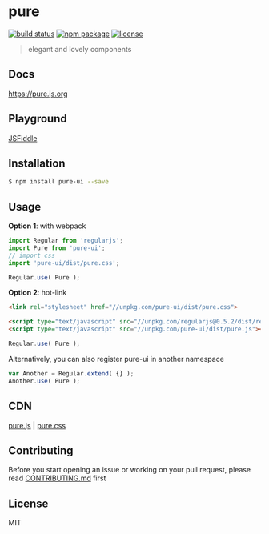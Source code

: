 # pure

[![build status][build-status-image]][build-status-url]
[![npm package][npm-package-image]][npm-package-url]
[![license][license-image]][license-url]

> elegant and lovely components

## Docs

https://pure.js.org

## Playground

[JSFiddle](https://jsfiddle.net/fengzilong/bc7rnqn5/)

## Installation

```bash
$ npm install pure-ui --save
```

## Usage

**Option 1**: with webpack

```js
import Regular from 'regularjs';
import Pure from 'pure-ui';
// import css
import 'pure-ui/dist/pure.css';

Regular.use( Pure );
```

**Option 2**: hot-link

```html
<link rel="stylesheet" href="//unpkg.com/pure-ui/dist/pure.css">
```

```html
<script type="text/javascript" src="//unpkg.com/regularjs@0.5.2/dist/regular.js"></script>
<script type="text/javascript" src="//unpkg.com/pure-ui/dist/pure.js"></script>
```

```js
Regular.use( Pure );
```

Alternatively, you can also register pure-ui in another namespace

```js
var Another = Regular.extend( {} );
Another.use( Pure );
```

## CDN

[pure.js](https://unpkg.com/pure-ui/dist/pure.js) | [pure.css](https://unpkg.com/pure-ui/dist/pure.css)

## Contributing

Before you start opening an issue or working on your pull request, please read [CONTRIBUTING.md](CONTRIBUTING.md) first

## License

MIT

[build-status-image]: https://img.shields.io/circleci/project/fengzilong/pure/master.svg?style=flat-square
[build-status-url]: https://circleci.com/gh/fengzilong/pure

[npm-package-image]: https://img.shields.io/npm/v/pure-ui.svg?style=flat-square
[npm-package-url]: https://www.npmjs.org/package/pure-ui

[license-image]: https://img.shields.io/badge/license-MIT-000000.svg?style=flat-square
[license-url]: LICENSE
